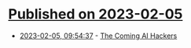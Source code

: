 # [Published on 2023-02-05](index.md)

* [2023-02-05, 09:54:37](https://news.ycombinator.com/item?id=34663465) - [The Coming AI Hackers](https://www.schneier.com/academic/archives/2021/04/the-coming-ai-hackers.html)
